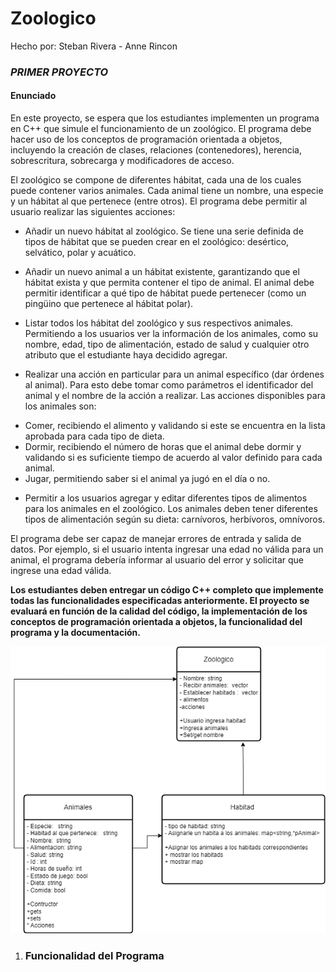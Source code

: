 # Zoologico
Hecho por: Steban Rivera - Anne Rincon
### *_PRIMER PROYECTO_*

#### Enunciado  

En este proyecto, se espera que los estudiantes implementen un programa en C++ que simule el funcionamiento de
un zoológico. El programa debe hacer uso de los conceptos de programación orientada a objetos, incluyendo la
creación de clases, relaciones (contenedores), herencia, sobrescritura, sobrecarga y modificadores de acceso.  

El zoológico se compone de diferentes hábitat, cada una de los cuales puede contener varios animales. Cada animal
tiene un nombre, una especie y un hábitat al que pertenece (entre otros).
El programa debe permitir al usuario realizar las siguientes acciones:  

- Añadir un nuevo hábitat al zoológico. Se tiene una serie definida de tipos de hábitat que se pueden crear en el
zoológico: desértico, selvático, polar y acuático.  

- Añadir un nuevo animal a un hábitat existente, garantizando que el hábitat exista y que permita contener el tipo de
animal. El animal debe permitir identificar a qué tipo de hábitat puede pertenecer (como un pingüino que
pertenece al hábitat polar).  

- Listar todos los hábitat del zoológico y sus respectivos animales. Permitiendo a los usuarios ver la información de
los animales, como su nombre, edad, tipo de alimentación, estado de salud y cualquier otro atributo que el
estudiante haya decidido agregar.  

- Realizar una acción en particular para un animal específico (dar órdenes al animal). Para esto debe tomar como
parámetros el identificador del animal y el nombre de la acción a realizar. Las acciones disponibles para los
animales son:  

* Comer, recibiendo el alimento y validando si este se encuentra en la lista aprobada para cada tipo de dieta.
* Dormir, recibiendo el número de horas que el animal debe dormir y validando si es suficiente tiempo de
acuerdo al valor definido para cada animal.
* Jugar, permitiendo saber si el animal ya jugó en el día o no.
- Permitir a los usuarios agregar y editar diferentes tipos de alimentos para los animales en el zoológico. Los
animales deben tener diferentes tipos de alimentación según su dieta: carnívoros, herbívoros, omnívoros.

El programa debe ser capaz de manejar errores de entrada y salida de datos. Por ejemplo, si el usuario intenta
ingresar una edad no válida para un animal, el programa debería informar al usuario del error y solicitar que
ingrese una edad válida.  

**Los estudiantes deben entregar un código C++ completo que implemente todas las funcionalidades especificadas
anteriormente. El proyecto se evaluará en función de la calidad del código, la implementación de los conceptos de
programación orientada a objetos, la funcionalidad del programa y la documentación.**  


![Diagrama de clases](https://raw.githubusercontent.com/Annekatherinb/Zoologico/77749acae5096afb1434a22bff94b96d498d9d3b/Diagrama%20de%20estado.drawio%20(2).png?token=A5PMFQOTLI2D4XZ6ONIR7MLEGNTWC)  
  
    
 1. ### Funcionalidad del Programa
